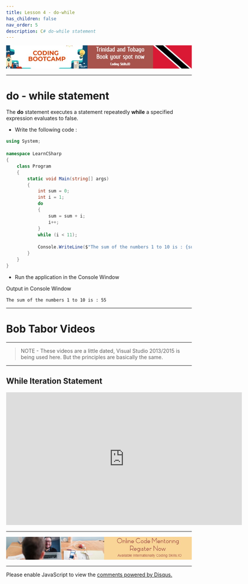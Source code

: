 ```yaml
---
title: Lesson 4 - do-while
has_children: false
nav_order: 5
description: C# do-while statement
---
```


[![ad](../img/bootcamp.jpg)](https://rclapp.com/bootcamp.html)

****

# do - while statement

The **do** statement executes a statement repeatedly **while** a specified expression evaluates to false. 

- Write the following code :

```csharp
using System;

namespace LearnCSharp
{
    class Program
    {
        static void Main(string[] args)
        { 
            int sum = 0;
            int i = 1;
            do
            {
                sum = sum + i;
                i++;
            }
            while (i < 11);

            Console.WriteLine($"The sum of the numbers 1 to 10 is : {sum}");
        }
    }
}
```

- Run the application in the Console Window

Output in Console Window
```
The sum of the numbers 1 to 10 is : 55
```

****

# Bob Tabor Videos

****

> NOTE - These videos are a little dated, Visual Studio 2013/2015 is being used here. But the principles are basically the same.

*****

## While Iteration Statement

<iframe src="https://channel9.msdn.com/Series/CSharp-Fundamentals-for-Absolute-Beginners/While-Iteration-Statement/player?format=html5" width="640" height="360" allowFullScreen frameBorder="0" title="While Iteration Statement - Microsoft Channel 9 Video"></iframe>

****

[![ad](../img/online-mentoring.jpg)](https://rclapp.com/mentors.html)

****

<div id="disqus_thread"></div>
<script>
var disqus_config = function () {
this.page.url = 'https://csharpfoundation.tutorial.rclapp.com/lessons/lesson4.html';
this.page.identifier = 'a03-04'; 
};
(function() { 
var d = document, s = d.createElement('script');
s.src = 'https://coding-skills-io.disqus.com/embed.js';
s.setAttribute('data-timestamp', +new Date());
(d.head || d.body).appendChild(s);
})();
</script>
<noscript>Please enable JavaScript to view the <a href="https://disqus.com/?ref_noscript">comments powered by Disqus.</a></noscript>